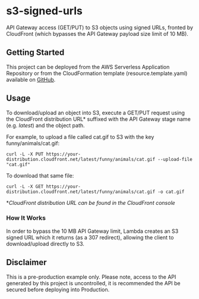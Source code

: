 # s3-signed-urls

API Gateway access (GET/PUT) to S3 objects using signed URLs, fronted by CloudFront (which bypasses the API Gateway payload size limit of 10 MB).

## Getting Started

This project can be deployed from the AWS Serverless Application Repository or from the CloudFormation template (resource.template.yaml) available on [GitHub](https://github.com/chriscoombs/s3-signed-urls).

## Usage

To download/upload an object into S3, execute a GET/PUT request using the CloudFront distribution URL* suffixed with the API Gateway stage name (e.g. _latest_) and the object path.

For example, to upload a file called cat.gif to S3 with the key funny/animals/cat.gif:

`curl -L -X PUT https://your-distribution.cloudfront.net/latest/funny/animals/cat.gif --upload-file "cat.gif"`

To download that same file:

`curl -L -X GET https://your-distribution.cloudfront.net/latest/funny/animals/cat.gif -o cat.gif`

*_CloudFront distribution URL can be found in the CloudFront console_

### How It Works

In order to bypass the 10 MB API Gateway limit, Lambda creates an S3 signed URL which it returns (as a 307 redirect), allowing the client to download/upload directly to S3.

## Disclaimer

This is a pre-production example only. Please note, access to the API generated by this project is uncontrolled, it is recommended the API be secured before deploying into Production.